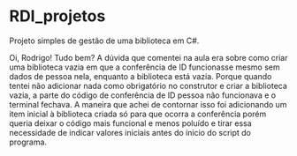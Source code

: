 # RDI_projetos

Projeto simples de gestão de uma biblioteca em C#.

Oi, Rodrigo! Tudo bem?
A dúvida que comentei na aula era sobre como criar uma biblioteca vazia em que a conferência de ID funcionasse mesmo sem dados de pessoa nela, enquanto a biblioteca está vazia. Porque quando tentei não adicionar nada como obrigatório no construtor e criar a biblioteca vazia, a parte do código de conferência de ID pessoa não funcionava e o terminal fechava. A maneira que achei de contornar isso foi adicionando um item inicial à biblioteca criada só para que ocorra a conferência porém queria deixar o código mais funcional e menos poluído e tirar essa necessidade de indicar valores iniciais antes do ínicio do script do programa.
